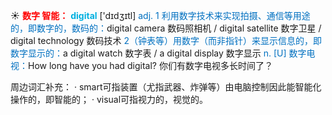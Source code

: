 ☀ <font color="red">**数字 智能：**</font>
<font color="sky blue">**digital**</font> ['dɪdʒɪtl] 
<font color="#0070c0">adj. 1 利用数字技术来实现拍摄、通信等用途的，即数字的，数码的：</font>digital camera 数码照相机 / digital satellite 数字卫星 / digital technology 数码技术 <font color="#0070c0">2（钟表等）用数字（而非指针）来显示信息的，即数字显示的：</font>a digital watch 数字表 / a digital display 数字显示 <font color="#0070c0">n. [U] 数字电视：</font>How long have you had digital? 你们有数字电视多长时间了？ 

周边词汇补充：
· smart可指装置（尤指武器、炸弹等）由电脑控制因此能智能化操作的，即智能的；
· visual可指视力的，视觉的。
